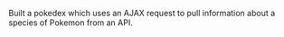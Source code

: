 Built a pokedex which uses an AJAX request to pull information about a species of Pokemon from an API.
